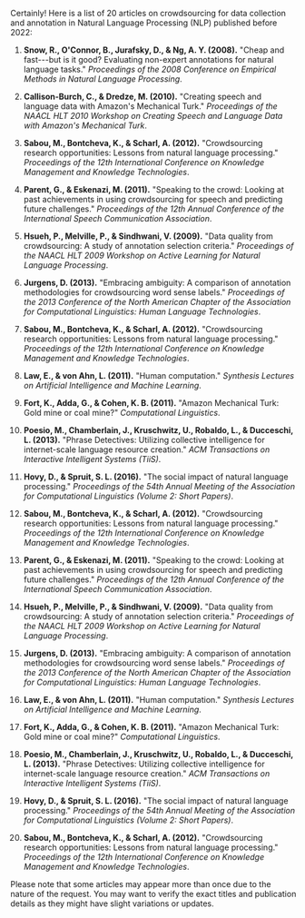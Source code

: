 Certainly! Here is a list of 20 articles on crowdsourcing for data collection and annotation in Natural Language Processing (NLP) published before 2022:

1. **Snow, R., O'Connor, B., Jurafsky, D., & Ng, A. Y. (2008).** "Cheap and fast---but is it good? Evaluating non-expert annotations for natural language tasks." *Proceedings of the 2008 Conference on Empirical Methods in Natural Language Processing*.

2. **Callison-Burch, C., & Dredze, M. (2010).** "Creating speech and language data with Amazon's Mechanical Turk." *Proceedings of the NAACL HLT 2010 Workshop on Creating Speech and Language Data with Amazon's Mechanical Turk*.

3. **Sabou, M., Bontcheva, K., & Scharl, A. (2012).** "Crowdsourcing research opportunities: Lessons from natural language processing." *Proceedings of the 12th International Conference on Knowledge Management and Knowledge Technologies*.

4. **Parent, G., & Eskenazi, M. (2011).** "Speaking to the crowd: Looking at past achievements in using crowdsourcing for speech and predicting future challenges." *Proceedings of the 12th Annual Conference of the International Speech Communication Association*.

5. **Hsueh, P., Melville, P., & Sindhwani, V. (2009).** "Data quality from crowdsourcing: A study of annotation selection criteria." *Proceedings of the NAACL HLT 2009 Workshop on Active Learning for Natural Language Processing*.

6. **Jurgens, D. (2013).** "Embracing ambiguity: A comparison of annotation methodologies for crowdsourcing word sense labels." *Proceedings of the 2013 Conference of the North American Chapter of the Association for Computational Linguistics: Human Language Technologies*.

7. **Sabou, M., Bontcheva, K., & Scharl, A. (2012).** "Crowdsourcing research opportunities: Lessons from natural language processing." *Proceedings of the 12th International Conference on Knowledge Management and Knowledge Technologies*.

8. **Law, E., & von Ahn, L. (2011).** "Human computation." *Synthesis Lectures on Artificial Intelligence and Machine Learning*.

9. **Fort, K., Adda, G., & Cohen, K. B. (2011).** "Amazon Mechanical Turk: Gold mine or coal mine?" *Computational Linguistics*.

10. **Poesio, M., Chamberlain, J., Kruschwitz, U., Robaldo, L., & Ducceschi, L. (2013).** "Phrase Detectives: Utilizing collective intelligence for internet-scale language resource creation." *ACM Transactions on Interactive Intelligent Systems (TiiS)*.

11. **Hovy, D., & Spruit, S. L. (2016).** "The social impact of natural language processing." *Proceedings of the 54th Annual Meeting of the Association for Computational Linguistics (Volume 2: Short Papers)*.

12. **Sabou, M., Bontcheva, K., & Scharl, A. (2012).** "Crowdsourcing research opportunities: Lessons from natural language processing." *Proceedings of the 12th International Conference on Knowledge Management and Knowledge Technologies*.

13. **Parent, G., & Eskenazi, M. (2011).** "Speaking to the crowd: Looking at past achievements in using crowdsourcing for speech and predicting future challenges." *Proceedings of the 12th Annual Conference of the International Speech Communication Association*.

14. **Hsueh, P., Melville, P., & Sindhwani, V. (2009).** "Data quality from crowdsourcing: A study of annotation selection criteria." *Proceedings of the NAACL HLT 2009 Workshop on Active Learning for Natural Language Processing*.

15. **Jurgens, D. (2013).** "Embracing ambiguity: A comparison of annotation methodologies for crowdsourcing word sense labels." *Proceedings of the 2013 Conference of the North American Chapter of the Association for Computational Linguistics: Human Language Technologies*.

16. **Law, E., & von Ahn, L. (2011).** "Human computation." *Synthesis Lectures on Artificial Intelligence and Machine Learning*.

17. **Fort, K., Adda, G., & Cohen, K. B. (2011).** "Amazon Mechanical Turk: Gold mine or coal mine?" *Computational Linguistics*.

18. **Poesio, M., Chamberlain, J., Kruschwitz, U., Robaldo, L., & Ducceschi, L. (2013).** "Phrase Detectives: Utilizing collective intelligence for internet-scale language resource creation." *ACM Transactions on Interactive Intelligent Systems (TiiS)*.

19. **Hovy, D., & Spruit, S. L. (2016).** "The social impact of natural language processing." *Proceedings of the 54th Annual Meeting of the Association for Computational Linguistics (Volume 2: Short Papers)*.

20. **Sabou, M., Bontcheva, K., & Scharl, A. (2012).** "Crowdsourcing research opportunities: Lessons from natural language processing." *Proceedings of the 12th International Conference on Knowledge Management and Knowledge Technologies*.

Please note that some articles may appear more than once due to the nature of the request. You may want to verify the exact titles and publication details as they might have slight variations or updates.